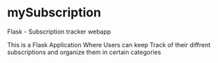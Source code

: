 # mySubscription
Flask - Subscription tracker webapp


This is a Flask Application Where Users can keep Track of their diffrent subscriptions and organize them in certain categories

